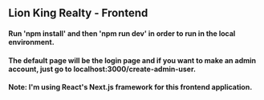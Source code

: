 ## Lion King Realty - Frontend

#### Run 'npm install' and then 'npm run dev' in order to run in the local environment.
#### The default page will be the login page and if you want to make an admin account, just go to localhost:3000/create-admin-user.
#### Note: I'm using React's Next.js framework for this frontend application.
